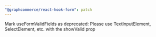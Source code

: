 ```yaml
---
"@graphcommerce/react-hook-form": patch
---
```


Mark useFormValidFields as deprecated: Please use TextInputElement, SelectElement, etc. with the showValid prop
